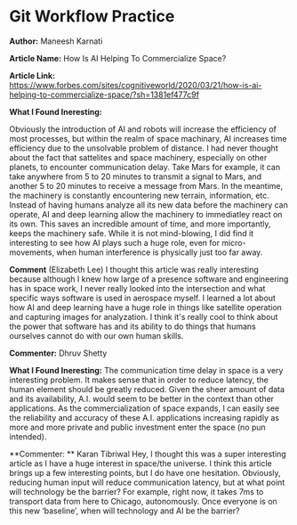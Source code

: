 # Git Workflow Practice

**Author:** Maneesh Karnati

**Article Name:** How Is AI Helping To Commercialize Space?

**Article Link:** https://www.forbes.com/sites/cognitiveworld/2020/03/21/how-is-ai-helping-to-commercialize-space/?sh=1381ef477c9f

**What I Found Ineresting:**

Obviously the introduction of AI and robots will increase the efficiency of most processes, but within the realm of space machinary, AI increases time efficiency due to the unsolvable problem of distance. I had never thought about the fact that sattelites and space machinery, especially on other planets, to encounter communication delay. Take Mars for example, it can take anywhere from 5 to 20 minutes to transmit a signal to Mars, and another 5 to 20 minutes to receive a message from Mars. In the meantime, the machinery is constantly encountering new terrain, information, etc. Instead of having humans analyze all its new data before the machinery can operate, AI and deep learning allow the machinery to immediatley react on its own. This saves an incredible amount of time, and more importantly, keeps the machinery safe. While it is not mind-blowing, I did find it interesting to see how AI plays such a huge role, even for micro-movements, when human interference is physically just too far away.  

**Comment** (Elizabeth Lee)
I thought this article was really interesting because although I knew how large of a presence software and engineering has in space work, I never really looked into the intersection and what specific ways software is used in aerospace myself. I learned a lot about how AI and deep learning have a huge role in things like satellite operation and capturing images for analyzation. I think it's really cool to think about the power that software has and its ability to do things that humans ourselves cannot do with our own human skills. 


**Commenter:** Dhruv Shetty

**What I Found Ineresting:**
The communication time delay in space is a very interesting problem. It makes sense that in order to reduce latency, the human element should be greatly reduced. Given the sheer amount of data and its availability, A.I. would seem to be better in the context than other applications. As the commercialization of space expands, I can easily see the reliability and accuracy of these A.I. applications increasing rapidly as more and more private and public investment enter the space (no pun intended).

**Commenter: ** Karan Tibriwal
Hey, I thought this was a super interesting article as I have a huge interest in space/the universe. I think this article brings up a few interesting points, but I do have one hesitation. Obviously, reducing human input will reduce communication latency, but at what point will technology be the barrier? For example, right now, it takes 7ms to transport data from here to Chicago, autonomously. Once everyone is on this new ‘baseline’, when will technology and AI be the barrier?
